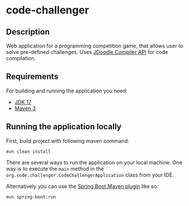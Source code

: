 # code-challenger

## Description
Web application for a programming competition game, that allows user to solve pre-defined challenges.
Uses [JDoodle Compiler API](https://jdoodle.com/compiler-api) for code compilation.

## Requirements

For building and running the application you need:

- [JDK 17](https://www.oracle.com/java/technologies/javase/jdk17-archive-downloads.html)
- [Maven 3](https://maven.apache.org)

## Running the application locally
First, build project with following maven command:

```shell
mvn clean install
```

There are several ways to run the application on your local machine. One way is to execute the `main` method in
the `org.code.challenger.CodeChallengerApplication` class from your IDE.

Alternatively you can use
the [Spring Boot Maven plugin](https://docs.spring.io/spring-boot/docs/current/reference/html/build-tool-plugins-maven-plugin.html)
like so:

```shell
mvn spring-boot:run
```
